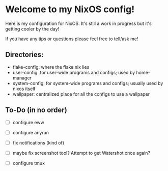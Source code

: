 # Welcome to my NixOS config!

Here is my configuration for NixOS. It's still a work in progress but it's getting cooler by the day!

If you have any tips or questions please feel free to tell/ask me!

## Directories:
- flake-config: where the flake.nix lies
- user-config: for user-wide programs and configs; used by home-manager
- system-config: for system-wide programs and configs; usually used by nixos itself
- wallpaper: centralized place for all the configs to use a wallpaper
    
## To-Do (in no order)
- [ ] configure eww
- [ ] configure anyrun
- [ ] fix notifications (kind of)
- [ ] maybe fix screenshot tool? Attempt to get Watershot once again?
- [ ] configure tmux

